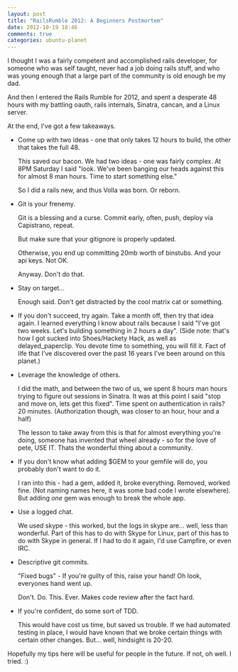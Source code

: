 ```yaml
---
layout: post
title: "RailsRumble 2012: A Beginners Postmortem"
date: 2012-10-19 18:46
comments: true
categories: ubuntu-planet
---
```


I thought I was a fairly competent and accomplished rails developer, for someone who was self taught, never had a job doing rails stuff, and who was young enough that a large part of the community is old enough be my dad.


And then I entered the Rails Rumble for 2012, and spent a desperate 48 hours with my battling oauth, rails internals, Sinatra, cancan, and a Linux server. 

At the end, I've got a few takeaways. 

- Come up with two ideas - one that only takes 12 hours to build, the other that takes the full 48. 

  This saved our bacon. We had two ideas - one was fairly complex. At 8PM Saturday I said "look. We've been banging our heads against this for almost 8 man hours. Time to start something else."

  So I did a rails new, and thus Volla was born. Or reborn. 

- Git is your frenemy. 

  Git is a blessing and a curse. Commit early, often, push, deploy via Capistrano, repeat. 

  But make sure that your gitignore is properly updated. 

  Otherwise, you end up committing 20mb worth of binstubs. And your api keys. Not OK. 

  Anyway. Don't do that. 

- Stay on target... 

  Enough said. Don't get distracted by the cool matrix cat or something. 

- If you don't succeed, try again.
  Take a month off, then try that idea again. I learned everything I know about rails because I said "I've got two weeks. Let's building something in 2 hours a day". (Side note: that's how I got sucked into Shoes/Hackety Hack, as well as delayed_paperclip. You devote time to something, you will fill it. Fact of life that I've discovered over the past 16 years I've been around on this planet.)


- Leverage the knowledge of others.

  I did the math, and between the two of us, we spent 8 hours man hours trying to figure out sessions in Sinatra. It was at this point I said "stop and move on, lets get this fixed". Time spent on authentication in rails? 20 minutes. (Authorization though, was closer to an hour, hour and a half)


  The lesson to take away from this is that for almost everything you're doing, someone has invented that wheel already - so for the love of pete, USE IT. Thats the wonderful thing about a community.

- If you don't know what adding $GEM to your gemfile will do, you probably don't want to do it.

  I ran into this - had a gem, added it, broke everything. Removed, worked fine. (Not naming names here, it was some bad code I wrote elsewhere). But adding *one* gem was enough to break the whole app. 

- Use a logged chat. 

  We used skype - this worked, but the logs in skype are... well, less than wonderful. Part of this has to do with Skype for Linux, part of this has to do with Skype in general. If I had to do it again, I'd use Campfire, or even IRC. 

- Descriptive git commits. 

  "Fixed bugs" - If you're guilty of this, raise your hand! Oh look, everyones hand went up. 

  Don't. Do. This. Ever. Makes code review after the fact hard. 

- If you're confident, do some sort of TDD.

  This would have cost us time, but saved us trouble. If we had automated testing in place, I would have known that we broke certain things with certain other changes. But... well, hindsight is 20-20.

Hopefully my tips here will be useful for people in the future. If not, oh well. I tried. :)

